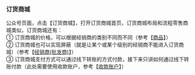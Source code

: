### 订货商城

公众号页面，点击【订货商城】，打开订货商城首页，订货商城布局和流程零售商城类似，订货商城还有：  
① 订货商城的价格，可以根据经销商的类别不同而不同（参考【[商品](/shang-pin-guan-li/shang-pin.md)】）  
② 订货商城也可以实现屏蔽（就是让某个或某个级别的经销商不能进入订货商城）（参考【[经销商\(批发商\)](/jing-xiao-shang.md)】）  
③ 订货商城支付方式可以通过线下转账的方式付款，接下来只讲如何通过线下转账付款（此处需要使用收款账户，参考【[收款账户](/cai-wu-zi-liao/shou-kuan-zhang-hu.md)】）

